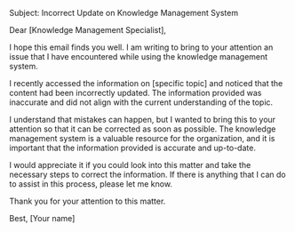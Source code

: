 Subject: Incorrect Update on Knowledge Management System

Dear [Knowledge Management Specialist],

I hope this email finds you well. I am writing to bring to your attention an issue that I have encountered while using the knowledge management system.

I recently accessed the information on [specific topic] and noticed that the content had been incorrectly updated. The information provided was inaccurate and did not align with the current understanding of the topic.

I understand that mistakes can happen, but I wanted to bring this to your attention so that it can be corrected as soon as possible. The knowledge management system is a valuable resource for the organization, and it is important that the information provided is accurate and up-to-date.

I would appreciate it if you could look into this matter and take the necessary steps to correct the information. If there is anything that I can do to assist in this process, please let me know.

Thank you for your attention to this matter.

Best,
[Your name]